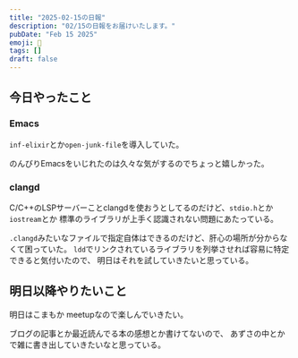 ```yaml
---
title: "2025-02-15の日報"
description: "02/15の日報をお届けいたします。"
pubDate: "Feb 15 2025"
emoji: 🦊
tags: []
draft: false
---
```


## 今日やったこと

### Emacs

`inf-elixir`とか`open-junk-file`を導入していた。

のんびりEmacsをいじれたのは久々な気がするのでちょっと嬉しかった。

### clangd

C/C++のLSPサーバーことclangdを使おうとしてるのだけど、`stdio.h`とか`iostream`とか
標準のライブラリが上手く認識されない問題にあたっている。

`.clangd`みたいなファイルで指定自体はできるのだけど、肝心の場所が分からなくて困っていた。
`ldd`でリンクされているライブラリを列挙させれば容易に特定できると気付いたので、
明日はそれを試していきたいと思っている。

## 明日以降やりたいこと

明日はこまもか meetupなので楽しんでいきたい。

ブログの記事とか最近読んでる本の感想とか書けてないので、
あずさの中とかで雑に書き出していきたいなと思っている。
